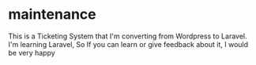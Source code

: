 # maintenance

This is a Ticketing System that I'm converting from Wordpress to Laravel.
I'm learning Laravel, So If you can learn or give feedback about it, I would be very happy
